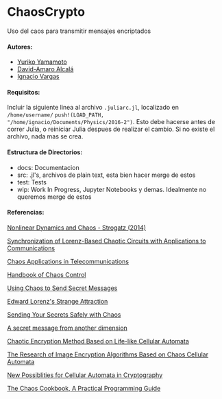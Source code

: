 # ChaosCrypto

Uso del caos para transmitir mensajes encriptados

#### Autores: 
- [Yuriko Yamamoto](https://github.com/Yuriyama "Yuriyama")
- [David-Amaro Alcalá](https://github.com/davidamaro "davidamaro")
- [Ignacio Vargas](https://github.com/ignacio-vc "ignacio-vc")

#### Requisitos:
Incluir la siguiente linea al archivo `.juliarc.jl`, localizado en `/home/username/`
`push!(LOAD_PATH, "/home/ignacio/Documents/Physics/2016-2")`. Esto debe hacerse antes
de correr Julia, o reiniciar Julia despues de realizar el cambio. Si no existe el archivo,
nada mas se crea.

#### Estructura de Directorios:
- docs: Documentacion
- src: .jl's, archivos de plain text, esta bien hacer merge de estos
- test: Tests
- wip: Work In Progress, Jupyter Notebooks y demas. Idealmente no queremos merge de estos

#### Referencias:

[Nonlinear Dynamics and Chaos - Strogatz (2014)](http://libgen.io/get.php?md5=93608D1E7D48FF61D25173674AF85BD7&key=ALGOHY9BRV5DVM5D "Lib Genesis")

[Synchronization of Lorenz-Based Chaotic Circuits with Applications to Communications](http://www.rle.mit.edu/dspg/documents/SynchroofLorenz.pdf "Artículo")

[Chaos Applications in Telecommunications](http://libgen.io/get.php?md5=0C28EB7B594F94B10BDD9B9391228D85&key=OCJBN9OTSRT306XH "Lib Genesis")

[Handbook of Chaos Control](http://libgen.io/get.php?md5=97455994EC81072A20A21293532926D1&key=I33OJ1BYKTFE0R1S "Lib Genesis")

[Using Chaos to Send Secret Messages](http://bulldog2.redlands.edu/fac/joanna_bieri/nonlinear/Chotic_Messages.pdf "powerpoint")

[Edward Lorenz's Strange Attraction](https://logicaltightrope.com/2013/08/29/edward-lorenzs-strange-attraction/ "blog")

[Sending Your Secrets Safely with Chaos](https://logicaltightrope.com/2013/09/01/sending-your-secrets-safely-with-chaos/ "blog")

[A secret message from another dimension](https://web.archive.org/web/20150214122103/http://jellymatter.com/2012/01/04/a-secret-message-from-another-dimension/ "ejemplo")

[Chaotic Encryption Method Based on Life-like Cellular Automata](http://arxiv.org/pdf/1112.6326v1.pdf "articulo")

[The Research of Image Encryption Algorithms Based on Chaos Cellular Automata](https://pdfs.semanticscholar.org/bff7/e1fc9a4201e9b50b16314ceffd13c024edf4.pdf "articulo")

[New Possiblities for Cellular Automata in Cryptography](http://www.criptored.upm.es/cibsi/cibsi2011/info/Ponencias/5.%20New%20Possibilities%20for%20Cellular%20Automata%20in%20Cryptography.pdf "presentacion")

[The Chaos Cookbook, A Practical Programming Guide](http://libgen.io/get.php?md5=20F14D04E0992220B0093F9F5D3A7551&key=H8DQQ2F1HMPVXGH8 "Lib Genesis")
